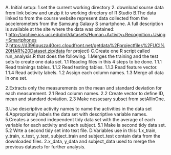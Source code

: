 A.  Initial setup:
       1.set the current working directory 
       2. download sourse data from link below and unzip it to working directory of R Studio
B.The data linked to from the course website represent data collected from the accelerometers from the Samsung Galaxy S smartphone. A full description is available at the site where the data was obtained:
   1.http://archive.ics.uci.edu/ml/datasets/Human+Activity+Recognition+Using+Smartphones
   2.https://d396qusza40orc.cloudfront.net/getdata%2Fprojectfiles%2FUCI%20HAR%20Dataset.zip(data for project)
C.Create one R script called run_analysis.R that does the following.
  1.Merges the training and the test sets to create one data set.
     1.1 Reading files in this 4 steps to be done.
          1.1.1 Read trainings tables.
          1.1.2 Read testing tables.
          1.1.3 Read feature vector.
          1.1.4 Read activity labels.
     1.2 Assign each column names.
     1.3 Merge all data in one set.  
  
  2.Extracts only the measurements on the mean and standard deviation for each measurement.
    2.1 Read column names.
    2.2 Create vector to define ID, mean and standard deviation.
    2.3 Make nessesary subset from setAllInOne.
  
  3.Use descriptive activity names to name the activities in the data set
  4.Appropriately labels the data set with descriptive variable names.
  5.Creates a second independent tidy data set with the average of each variable for each activity and each subject.
     5.1 Make ia second tidy data set.
     5.2 Wrte a second tidy set into text file.
D.Variables use in this:
  1.x_train, y_train, x_test, y_test, subject_train and subject_test contain data from the downloaded files.
  2.x_data, y_data and subject_data used to merge the previous datasets for  further analysis.

   